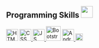 
<!--Skill Programming-->
<h2> Programming Skills <img src = "https://media2.giphy.com/media/QssGEmpkyEOhBCb7e1/giphy.gif?cid=ecf05e47a0n3gi1bfqntqmob8g9aid1oyj2wr3ds3mg700bl&rid=giphy.gif" width = 32px> </h2>
<!--HTML-->
<a href="https://developer.mozilla.org/en-US/docs/Web/HTML" target="_blank">
<img width ='32px' src ='https://raw.githubusercontent.com/rahulbanerjee26/githubAboutMeGenerator/main/icons/html.svg' alt="HTML"></a>
<!--CSS-->
<a href="https://developer.mozilla.org/en-US/docs/Web/CSS" target="_blank">
<img width ='32px' src ='https://raw.githubusercontent.com/rahulbanerjee26/githubAboutMeGenerator/main/icons/css.svg' alt="CSS"> </a>
<!--JS-->
<a href="https://developer.mozilla.org/en-US/docs/Web/JavaScript" target="_blank">
<img width ='32px' src ='https://raw.githubusercontent.com/rahulbanerjee26/githubAboutMeGenerator/main/icons/javascript.svg' alt="JS"> </a>
<!--Boostrap-->
<a href="https://getbootstrap.com" target="_blank">
<img width="40px" src="https://github.com/abdoachhoubi/abdoachhoubi/blob/main/svgs/bootstrap.svg" alt="Bootstrap"></a>
<!--Android-->
<a href="https://developer.android.com/docs" target="_blank">
<img width ='32px' src ='https://raw.githubusercontent.com/rahulbanerjee26/githubAboutMeGenerator/main/icons/android.svg' alt="Android"> </a>
<!--Figma-->
<a href="https://figma.com" target="_blank">
<img width ='20px' src="https://github.com/abdoachhoubi/abdoachhoubi/blob/main/svgs/figma.svg" alt="Figma"></a>
